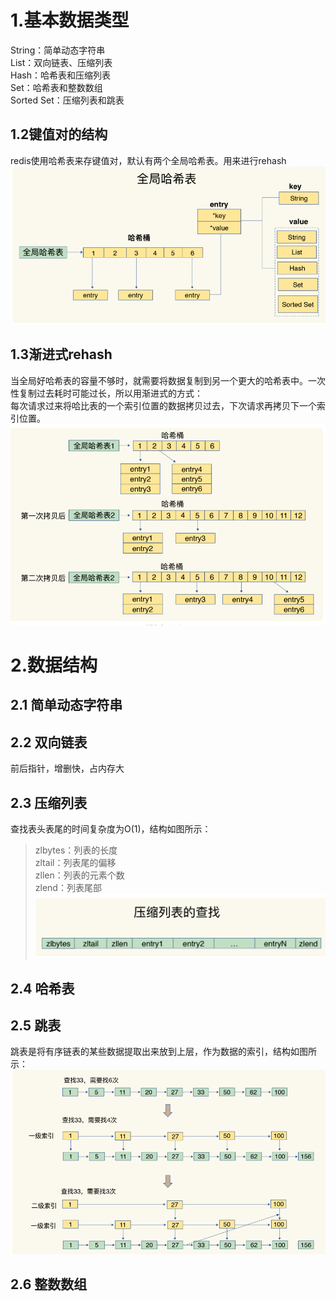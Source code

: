 # 1.基本数据类型
String：简单动态字符串<br>
List：双向链表、压缩列表<br>
Hash：哈希表和压缩列表<br>
Set：哈希表和整数数组<br>
Sorted Set：压缩列表和跳表<br>
## 1.2键值对的结构
redis使用哈希表来存键值对，默认有两个全局哈希表。用来进行rehash
![图 0](images/2025-04-08-73f29bbd7cbc342865787d9426970c4558455acd9ab98f11fccb2d552e31a5b3.png)  
## 1.3渐进式rehash
当全局好哈希表的容量不够时，就需要将数据复制到另一个更大的哈希表中。一次性复制过去耗时可能过长，所以用渐进式的方式：<br>
每次请求过来将哈比表的一个索引位置的数据拷贝过去，下次请求再拷贝下一个索引位置。
![图 1](images/2025-04-08-a5e6d913c6e82deab343daec5595cdb523814699fd7c23afca17aefc8d6e00b0.png)  

# 2.数据结构
## 2.1 简单动态字符串
## 2.2 双向链表
前后指针，增删快，占内存大
## 2.3 压缩列表
查找表头表尾的时间复杂度为O(1)，结构如图所示：
>zlbytes：列表的长度<br>
>zltail：列表尾的偏移<br>
>zllen：列表的元素个数<br>
>zlend：列表尾部<br>
![图 2](images/2025-04-08-7141df0589322e52f4680a1dd3414c8933cb73461821e9822951b55a41c214da.png)  

## 2.4 哈希表
## 2.5 跳表
跳表是将有序链表的某些数据提取出来放到上层，作为数据的索引，结构如图所示：
![图 3](images/2025-04-08-838fe59c9fe835cc91b20a6e489e358b630767e9891a9f055829a0d93c66643e.png)  

## 2.6 整数数组



